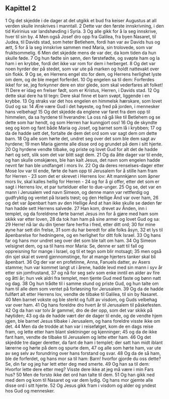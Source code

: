 ## Kapittel 2

1 Og det skjedde i de dager at det utgikk et bud fra keiser Augustus at all verden skulle innskrives i manntall.
2 Dette var den første innskrivning, i den tid Kvirinius var landshøvding i Syria.
3 Og alle gikk for å la seg innskrive, hver til sin by.
4 Men også Josef dro opp fra Galilea, fra byen Nasaret, til Judea, til Davids stad, som heter Betlehem, fordi han var av Davids hus og ætt,
5 for å la seg innskrive sammen med Maria, sin trolovede, som var fruktsommelig.
6 Men det skjedde mens de var der, da kom tiden da hun skulle føde.
7 Og hun fødte sin sønn, den førstefødte, og svøpte ham og la ham i en krybbe, fordi det ikke var rom for dem i herberget.
8 Og det var noen hyrder der på stedet, som var ute på marken og holdt nattevakt over sin flokk.
9 Og se, en Herrens engel sto for dem, og Herrens herlighet lyste om dem, og de ble meget forferdet.
10 Og engelen sa til dem: Forferdes ikke! for se, jeg forkynner dere en stor glede, som skal vederfares alt folket!
11 Dere er idag en frelser født, som er Kristus, Herren, i Davids stad.
12 Og dette skal dere ha til tegn: Dere skal finne et barn svøpt, liggende i en krybbe.
13 Og straks var det hos engelen en himmelsk hærskare, som lovet Gud og sa:
14 Ære være Gud i det høyeste, og fred på jorden, i mennesker hans velbehag!
15 Og det skjedde da englene var faret fra dem opp til himmelen, da sa hyrdene til hverandre: La oss nå gå like til Betlehem og se dette som har hendt, og som Herren har kunngjort oss!
16 Og de skyndte seg og kom og fant både Maria og Josef, og barnet som lå i krybben;
17 og da de hadde sett det, fortalte de dem det ord som var sagt dem om dette barn.
18 Og alle som hørte det, undret seg over det som ble dem sagt av hyrdene;
19 men Maria gjemte alle disse ord og grundet på dem i sitt hjerte.
20 Og hyrdene vendte tilbake, og priste og lovet Gud for alt det de hadde hørt og sett, slik som det var blitt sagt dem.
21 Og da åtte dager var til ende, og han skulle omskjæres, ble han kalt Jesus, det navn som engelen hadde nevnt før han ble undfanget i mors liv.
22 Og da deres renselses-dager etter Mose lov var til ende, førte de ham opp til Jerusalem for å stille ham fram for Herren -
23 som det er skrevet i Herrens lov: Alt mannkjønn som åpner mors liv, skal kalles hellig for Herren -
24 og for å gi offer, etter det som er sagt i Herrens lov, et par turtelduer eller to due-unger.
25 Og se, det var en mann i Jerusalem ved navn Simeon, og denne mann var rettferdig og gudfryktig og ventet på Israels trøst; og den Hellige Ånd var over ham,
26 og det var åpenbart ham av den Hellige Ånd at han ikke skulle se døden før han hadde sett Herrens salvede.
27 Han kom, drevet av Ånden, inn i templet, og da foreldrene førte barnet Jesus inn for å gjøre med ham som skikk var etter loven,
28 da tok han ham på sine armer og lovet Gud og sa:
29 Herre! nå lar du din tjener fare herfra i fred, etter ditt ord;
30 for mine øyne har sett din frelse,
31 som du har beredt for alle folks åsyn,
32 et lys til åpenbarelse for hedningene, og en herlighet for ditt folk Israel.
33 Og hans far og hans mor undret seg over det som ble talt om ham.
34 Og Simeon velsignet dem, og sa til hans mor Maria: Se, denne er satt til fall og oppreisning for mange i Israel, og til et tegn som blir motsagt;
35 men også din sjel skal et sverd gjennomstinge, for at mange hjerters tanker skal bli åpenbart.
36 Og der var en profetinne, Anna, Fanuels datter, av Asers stamme; hun var kommet langt ut i årene, hadde levd med sin mann i syv år etter sin jomfrustand,
37 og nå for seg selv som enke inntil en alder av fire og åtti år; hun vek aldri fra templet, men tjente Gud med faste og bønn natt og dag.
38 Og hun trådte til i samme stund og priste Gud, og hun talte om ham til alle dem som ventet på forløsning for Jerusalem.
39 Og da de hadde fullført alt etter Herrens lov, vendte de tilbake til Galilea, til sin by Nasaret.
40 Men barnet vokste og ble sterkt og fullt av visdom, og Guds velbehag var over ham.
41 Og hans foreldre dro hvert år til Jerusalem til påskefesten.
42 Og da han var tolv år gammel, dro de der opp, som det var skikk på høytiden;
43 og da de hadde vært der de dager til ende, og de vendte hjem igjen, ble barnet Jesus tilbake i Jerusalem, og hans foreldre visste ikke om det.
44 Men da de trodde at han var i reisefølget, kom de en dags reise fram, og lette etter ham blant slektninger og kjenninger;
45 og da de ikke fant ham, vendte de tilbake til Jerusalem og lette etter ham.
46 Og det skjedde tre dager deretter, da fant de ham i templet; der satt han midt iblant lærerne og hørte på dem og spurte dem,
47 og alle som hørte ham, var ute av seg selv av forundring over hans forstand og svar.
48 Og da de så ham, ble de forferdet, og hans mor sa til ham: Barn! hvorfor gjorde du oss dette? Se, din far og jeg har lett etter deg med smerte.
49 Og han sa til dem: Hvorfor lette dere etter meg? Visste dere ikke at jeg må være i min Fars hus?
50 Men de forsto ikke det ord han talte til dem.
51 Og han gikk ned med dem og kom til Nasaret og var dem lydig. Og hans mor gjemte alle disse ord i sitt hjerte.
52 Og Jesus gikk fram i visdom og alder og yndest hos Gud og mennesker.
